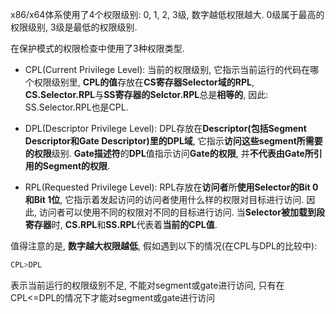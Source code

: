 x86/x64体系使用了4个权限级别: 0, 1, 2, 3级, 数字越低权限越大. 0级属于最高的权限级别, 3级是最低的权限级别.

在保护模式的权限检查中使用了3种权限类型.

- CPL(Current Privilege Level): 当前的权限级别, 它指示当前运行的代码在哪个权限级别里, **CPL的值**存放在**CS寄存器Selector域的RPL**, **CS.Selector.RPL**与**SS寄存器的Selctor.RPL**总是**相等的**, 因此: SS.Selector.RPL也是CPL.

- DPL(Descriptor Privilege Level): DPL存放在**Descriptor(包括Segment Descriptor和Gate Descriptor)里的DPL域**, 它指示**访问这些segment所需要的权限**级别. **Gate描述符**的**DPL**值指示访问**Gate的权限**, 并**不代表由Gate所引用的Segment的权限**.

- RPL(Requested Privilege Level): RPL存放在**访问者**所**使用Selector的Bit 0和Bit 1位**, 它指示着发起访问的访问者使用什么样的权限对目标进行访问. 因此, 访问者可以使用不同的权限对不同的目标进行访问. 当**Selector被加载到段寄存器**时, **CS.RPL**和**SS.RPL**代表着**当前的CPL值**.

值得注意的是, **数字越大权限越低**, 假如遇到以下的情况(在CPL与DPL的比较中):

```c
CPL>DPL
```

表示当前运行的权限级别不足, 不能对segment或gate进行访问, 只有在CPL<=DPL的情况下才能对segment或gate进行访问